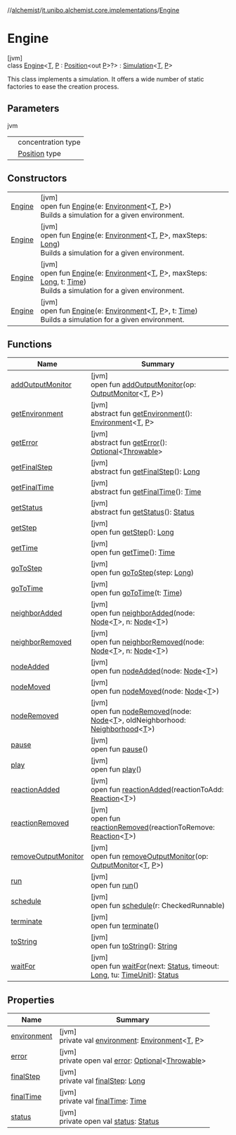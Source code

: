 //[alchemist](../../../index.md)/[it.unibo.alchemist.core.implementations](../index.md)/[Engine](index.md)

# Engine

[jvm]\
class [Engine](index.md)<[T](index.md), [P](index.md) : [Position](../../it.unibo.alchemist.model.interfaces/-position/index.md)<out [P](index.md)>?> : [Simulation](../../it.unibo.alchemist.core.interfaces/-simulation/index.md)<[T](../-array-indexed-priority-queue/index.md), [P](index.md)> 

This class implements a simulation. It offers a wide number of static factories to ease the creation process.

## Parameters

jvm

| | |
|---|---|
| <T> | concentration type |
| <P> | [Position](../../it.unibo.alchemist.model.interfaces/-position/index.md) type |

## Constructors

| | |
|---|---|
| [Engine](-engine.md) | [jvm]<br>open fun [Engine](-engine.md)(e: [Environment](../../it.unibo.alchemist.model.interfaces/-environment/index.md)<[T](../-array-indexed-priority-queue/index.md), [P](index.md)>)<br>Builds a simulation for a given environment. |
| [Engine](-engine.md) | [jvm]<br>open fun [Engine](-engine.md)(e: [Environment](../../it.unibo.alchemist.model.interfaces/-environment/index.md)<[T](../-array-indexed-priority-queue/index.md), [P](index.md)>, maxSteps: [Long](https://kotlinlang.org/api/latest/jvm/stdlib/kotlin/-long/index.html))<br>Builds a simulation for a given environment. |
| [Engine](-engine.md) | [jvm]<br>open fun [Engine](-engine.md)(e: [Environment](../../it.unibo.alchemist.model.interfaces/-environment/index.md)<[T](../-array-indexed-priority-queue/index.md), [P](index.md)>, maxSteps: [Long](https://kotlinlang.org/api/latest/jvm/stdlib/kotlin/-long/index.html), t: [Time](../../it.unibo.alchemist.model.interfaces/-time/index.md))<br>Builds a simulation for a given environment. |
| [Engine](-engine.md) | [jvm]<br>open fun [Engine](-engine.md)(e: [Environment](../../it.unibo.alchemist.model.interfaces/-environment/index.md)<[T](../-array-indexed-priority-queue/index.md), [P](index.md)>, t: [Time](../../it.unibo.alchemist.model.interfaces/-time/index.md))<br>Builds a simulation for a given environment. |

## Functions

| Name | Summary |
|---|---|
| [addOutputMonitor](add-output-monitor.md) | [jvm]<br>open fun [addOutputMonitor](add-output-monitor.md)(op: [OutputMonitor](../../it.unibo.alchemist.boundary.interfaces/-output-monitor/index.md)<[T](../-array-indexed-priority-queue/index.md), [P](index.md)>) |
| [getEnvironment](../../it.unibo.alchemist.core.interfaces/-simulation/get-environment.md) | [jvm]<br>abstract fun [getEnvironment](../../it.unibo.alchemist.core.interfaces/-simulation/get-environment.md)(): [Environment](../../it.unibo.alchemist.model.interfaces/-environment/index.md)<[T](../-array-indexed-priority-queue/index.md), [P](index.md)> |
| [getError](../../it.unibo.alchemist.core.interfaces/-simulation/get-error.md) | [jvm]<br>abstract fun [getError](../../it.unibo.alchemist.core.interfaces/-simulation/get-error.md)(): [Optional](https://docs.oracle.com/javase/8/docs/api/java/util/Optional.html)<[Throwable](https://docs.oracle.com/javase/8/docs/api/java/lang/Throwable.html)> |
| [getFinalStep](../../it.unibo.alchemist.core.interfaces/-simulation/get-final-step.md) | [jvm]<br>abstract fun [getFinalStep](../../it.unibo.alchemist.core.interfaces/-simulation/get-final-step.md)(): [Long](https://kotlinlang.org/api/latest/jvm/stdlib/kotlin/-long/index.html) |
| [getFinalTime](../../it.unibo.alchemist.core.interfaces/-simulation/get-final-time.md) | [jvm]<br>abstract fun [getFinalTime](../../it.unibo.alchemist.core.interfaces/-simulation/get-final-time.md)(): [Time](../../it.unibo.alchemist.model.interfaces/-time/index.md) |
| [getStatus](../../it.unibo.alchemist.core.interfaces/-simulation/get-status.md) | [jvm]<br>abstract fun [getStatus](../../it.unibo.alchemist.core.interfaces/-simulation/get-status.md)(): [Status](../../it.unibo.alchemist.core.interfaces/-status/index.md) |
| [getStep](get-step.md) | [jvm]<br>open fun [getStep](get-step.md)(): [Long](https://kotlinlang.org/api/latest/jvm/stdlib/kotlin/-long/index.html) |
| [getTime](get-time.md) | [jvm]<br>open fun [getTime](get-time.md)(): [Time](../../it.unibo.alchemist.model.interfaces/-time/index.md) |
| [goToStep](go-to-step.md) | [jvm]<br>open fun [goToStep](go-to-step.md)(step: [Long](https://kotlinlang.org/api/latest/jvm/stdlib/kotlin/-long/index.html)) |
| [goToTime](go-to-time.md) | [jvm]<br>open fun [goToTime](go-to-time.md)(t: [Time](../../it.unibo.alchemist.model.interfaces/-time/index.md)) |
| [neighborAdded](neighbor-added.md) | [jvm]<br>open fun [neighborAdded](neighbor-added.md)(node: [Node](../../it.unibo.alchemist.model.interfaces/-node/index.md)<[T](../-array-indexed-priority-queue/index.md)>, n: [Node](../../it.unibo.alchemist.model.interfaces/-node/index.md)<[T](../-array-indexed-priority-queue/index.md)>) |
| [neighborRemoved](neighbor-removed.md) | [jvm]<br>open fun [neighborRemoved](neighbor-removed.md)(node: [Node](../../it.unibo.alchemist.model.interfaces/-node/index.md)<[T](../-array-indexed-priority-queue/index.md)>, n: [Node](../../it.unibo.alchemist.model.interfaces/-node/index.md)<[T](../-array-indexed-priority-queue/index.md)>) |
| [nodeAdded](node-added.md) | [jvm]<br>open fun [nodeAdded](node-added.md)(node: [Node](../../it.unibo.alchemist.model.interfaces/-node/index.md)<[T](../-array-indexed-priority-queue/index.md)>) |
| [nodeMoved](node-moved.md) | [jvm]<br>open fun [nodeMoved](node-moved.md)(node: [Node](../../it.unibo.alchemist.model.interfaces/-node/index.md)<[T](../-array-indexed-priority-queue/index.md)>) |
| [nodeRemoved](node-removed.md) | [jvm]<br>open fun [nodeRemoved](node-removed.md)(node: [Node](../../it.unibo.alchemist.model.interfaces/-node/index.md)<[T](../-array-indexed-priority-queue/index.md)>, oldNeighborhood: [Neighborhood](../../it.unibo.alchemist.model.interfaces/-neighborhood/index.md)<[T](../-array-indexed-priority-queue/index.md)>) |
| [pause](pause.md) | [jvm]<br>open fun [pause](pause.md)() |
| [play](play.md) | [jvm]<br>open fun [play](play.md)() |
| [reactionAdded](reaction-added.md) | [jvm]<br>open fun [reactionAdded](reaction-added.md)(reactionToAdd: [Reaction](../../it.unibo.alchemist.model.interfaces/-reaction/index.md)<[T](../-array-indexed-priority-queue/index.md)>) |
| [reactionRemoved](reaction-removed.md) | [jvm]<br>open fun [reactionRemoved](reaction-removed.md)(reactionToRemove: [Reaction](../../it.unibo.alchemist.model.interfaces/-reaction/index.md)<[T](../-array-indexed-priority-queue/index.md)>) |
| [removeOutputMonitor](remove-output-monitor.md) | [jvm]<br>open fun [removeOutputMonitor](remove-output-monitor.md)(op: [OutputMonitor](../../it.unibo.alchemist.boundary.interfaces/-output-monitor/index.md)<[T](../-array-indexed-priority-queue/index.md), [P](index.md)>) |
| [run](run.md) | [jvm]<br>open fun [run](run.md)() |
| [schedule](schedule.md) | [jvm]<br>open fun [schedule](schedule.md)(r: CheckedRunnable) |
| [terminate](terminate.md) | [jvm]<br>open fun [terminate](terminate.md)() |
| [toString](to-string.md) | [jvm]<br>open fun [toString](to-string.md)(): [String](https://docs.oracle.com/javase/8/docs/api/java/lang/String.html) |
| [waitFor](wait-for.md) | [jvm]<br>open fun [waitFor](wait-for.md)(next: [Status](../../it.unibo.alchemist.core.interfaces/-status/index.md), timeout: [Long](https://kotlinlang.org/api/latest/jvm/stdlib/kotlin/-long/index.html), tu: [TimeUnit](https://docs.oracle.com/javase/8/docs/api/java/util/concurrent/TimeUnit.html)): [Status](../../it.unibo.alchemist.core.interfaces/-status/index.md) |

## Properties

| Name | Summary |
|---|---|
| [environment](environment.md) | [jvm]<br>private val [environment](environment.md): [Environment](../../it.unibo.alchemist.model.interfaces/-environment/index.md)<[T](../-array-indexed-priority-queue/index.md), [P](index.md)> |
| [error](error.md) | [jvm]<br>private open val [error](error.md): [Optional](https://docs.oracle.com/javase/8/docs/api/java/util/Optional.html)<[Throwable](https://docs.oracle.com/javase/8/docs/api/java/lang/Throwable.html)> |
| [finalStep](final-step.md) | [jvm]<br>private val [finalStep](final-step.md): [Long](https://kotlinlang.org/api/latest/jvm/stdlib/kotlin/-long/index.html) |
| [finalTime](final-time.md) | [jvm]<br>private val [finalTime](final-time.md): [Time](../../it.unibo.alchemist.model.interfaces/-time/index.md) |
| [status](status.md) | [jvm]<br>private open val [status](status.md): [Status](../../it.unibo.alchemist.core.interfaces/-status/index.md) |
